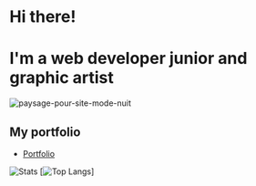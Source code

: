 # Hi there! 
# I'm a web developer junior and graphic artist

![paysage-pour-site-mode-nuit](https://user-images.githubusercontent.com/71553460/124590404-62729a00-de5b-11eb-9f9a-2bed77d0abdb.png)


## My portfolio
* [Portfolio](https://magaligarot.github.io/Portfolio/)

![Stats](https://github-readme-stats.vercel.app/api?username=magaliGarot&show_icons=true&theme=cobalt)
[![Top Langs](https://github-readme-stats.vercel.app/api/top-langs/?username=magaliGarot&layout=compact)]
